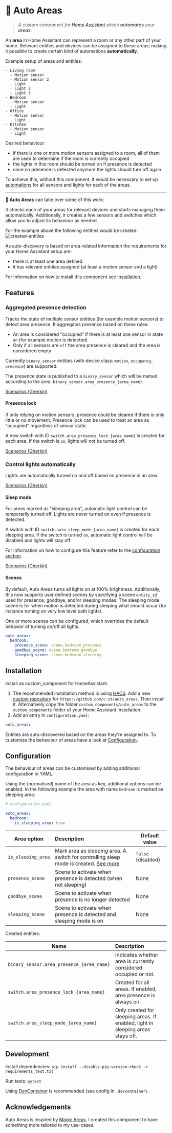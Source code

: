 # 🤖 Auto Areas

> _A custom component for [Home Assistant](https://www.home-assistant.io) which **automates** your **areas**._

An **area** in Home Assistant can represent a room or any other part of your home. Relevant entities and devices can be assigned to these areas; making it possible to create certain kind of automations **automatically**.

Example setup of areas and entities:

```
- Living room
  - Motion sensor
  - Motion sensor 2
  - Light
  - Light 2
  - Light 3
- Bedroom
  - Motion sensor
  - Light
- Office
  - Motion sensor
  - Light
- Kitchen
  - Motion sensor
  - Light
```

Desired behaviour:

- if there is one or more motion sensors assigned to a room, all of them are used to determine if the room is currently occupied
- the lights in this room should be turned on if presence is detected
- once no presence is detected anymore the lights should turn off again

To achieve this, without this component, it would be necessary to set up [automations](https://www.home-assistant.io/docs/automation/) for all sensors and lights for each of the areas.

---

🤖 **Auto Areas** can take over some of this work:

It checks each of your areas for relevant devices and starts managing them automatically. Additionally, it creates a few sensors and switches which allow you to adjust its behaviour as needed.

For the example above the following entities would be created: ![created-entities](/resources/images/created_entities.png)

As auto-discovery is based on area-related information the requirements for your Home Assistant setup are:

- there is at least one area defined
- it has relevant entities assigned (at least a motion sensor and a light)

For information on how to install this component see [Installation](#installation).

## Features

### Aggregated presence detection

Tracks the state of multiple sensor entities (for example motion sensors) to detect area presence.
It aggregates presence based on these rules:

- An area is considered "occupied" if there is at least one sensor in state `on` (for example motion is detected)
- Only if all sensors are `off` the area presence is cleared and the area is considered empty

Currently `binary_sensor` entities (with device class: `motion`, `occupancy`, `presence`) are supported.

The presence state is published to a `binary_sensor` which will be named according to the area: `binary_sensor.area_presence_{area_name}`.

[Scenarios (Gherkin)](tests/features/presence.feature)

#### Presence lock

If only relying on motion sensors, presence could be cleared if there is only little or no movement. Presence lock can be used to treat an area as "occupied" regardless of sensor state.

A new switch with ID `switch.area_presence_lock_{area_name}` is created for each area. If the switch is `on`, lights will not be turned off.

[Scenarios (Gherkin)](tests/features/presence_lock.feature)

### Control lights automatically

Lights are automatically turned on and off based on presence in an area.

[Scenarios (Gherkin)](tests/features/auto_lights.feature)

#### Sleep mode

For areas marked as "sleeping area", automatic light control can be temporarily turned off. Lights are never turned on even if presence is detected.

A switch with ID `switch.auto_sleep_mode_{area_name}` is created for each sleeping area.
If the switch is turned `on`, automatic light control will be disabled and lights will stay off.

For information on how to configure this feature refer to the [configuration section](#configuration).

[Scenarios (Gherkin)](tests/features/sleep_mode.feature)

#### Scenes

By default, Auto Areas turns all lights on at 100% brightness. Additionally, this now supports user defined scenes by specifying a scene `entity_id` used for presence, goodbye, and/or sleeping modes. The sleeping mode scene is for when motion is detected during sleeping what should occur (for instance turning on very low level path lights).

One or more scenes can be configured, which overrides the default behavior of turning on/off all lights.

```yaml
auto_areas:
  bedroom:
    presence_scene: scene.bedroom_presence
    goodbye_scene: scene.bedroom_goodbye
    sleeping_scene: scene.bedroom_sleeping
```

## Installation

Install as custom_component for HomeAssistant.

1. The recommended installation method is using [HACS](https://hacs.xyz). Add a new [custom repository](https://hacs.xyz/docs/faq/custom_repositories) for `https://github.com/c-st/auto_areas`. Then install it.
   Alternatively copy the folder `custom_components/auto_areas` to the `custom_components` folder of your Home Assistant installation.
2. Add an entry in `configuration.yaml`:

```yaml
auto_areas:
```

Entities are auto-discovered based on the areas they're assigned to. To customize the behaviour of areas have a look at [Configuration](#configuration).

## Configuration

The behaviour of areas can be customised by adding additional configuration in YAML.

Using the (normalised) name of the area as key, additional options can be enabled. In the following example the area with name `bedroom` is marked as sleeping area:

```yaml
# configuration.yaml

auto_areas:
  bedroom:
    is_sleeping_area: true
```

| Area option        | Description                                                                                         | Default value      |
| ------------------ | :-------------------------------------------------------------------------------------------------- | ------------------ |
| `is_sleeping_area` | Mark area as sleeping area. A switch for controlling sleep mode is created. [See more](#sleep-mode) | `false` (disabled) |
| `presence_scene` | Scene to activate when presence is detected (when not sleeping) | None |
| `goodbye_scene` | Scene to activate when presence is no longer detected | None |
| `sleeping_scene` | Scene to activate when presence is detected and sleeping mode is on | None |

Created entities:

| Name                                      | Description                                                                     |
| ----------------------------------------- | :------------------------------------------------------------------------------ |
| `binary_sensor.area_presence_{area_name}` | Indicates whether area is currently considered occupied or not.                 |
| `switch.area_presence_lock_{area_name}`   | Created for all areas. If enabled, area presence is always on.                  |
| `switch.area_sleep_mode_{area_name}`      | Only created for sleeping areas. If enabled, light in sleeping areas stays off. |

## Development

Install dependencies:
`pip install --disable-pip-version-check -r requirements_test.txt`

Run tests:
`pytest`

Using [DevContainer](https://code.visualstudio.com/docs/remote/containers) is recommended (see config in `.devcontainer`).

## Acknowledgements

Auto Areas is inspired by [Magic Areas](https://github.com/jseidl/hass-magic_areas). I created this component to have something more tailored to my use-cases.
